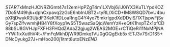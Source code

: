 $START$xMnzHJCNRZlGmt47s12emHpPZgT4m1LXVbj6/iJ0iYX3KuTLYpdKOZ7Do5M49hjk+dphCxpavq2zGcE6nbInUBT2+tyRL/XiCD+IM8W8QD7bvU4bupXRjDwykR3Uj/dF3KeK1fDLoaRngG4Y4yo75mkrIgpdXdDDyiS/1XTjspwFjSyGy7spZlfvwmhjHB4Y8fXoyp1wS5T5wazSaQjqWemYzK+eQtK1hxpTZx1pfCD88bSU8GVHJpFXFH3FHQdZAdaZ2gjug2WEAS2MGE+rCTiQeRi11NxMPjNA+YWI1ixXutlhV4t+/FmFqMkhDjWR9Dmkq1VU0gGQgEkb5xrETJ3v7SrD1S5+DNcDyukg27J+mHbo200j1itmt8utoENz$END$